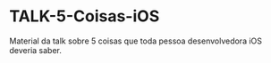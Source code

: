 # TALK-5-Coisas-iOS
Material da talk sobre 5 coisas que toda pessoa desenvolvedora iOS deveria saber.
